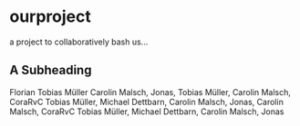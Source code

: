 # ourproject
a project to collaboratively bash us...

## A Subheading
Florian Tobias Müller Carolin Malsch, Jonas, Tobias Müller, Carolin Malsch, CoraRvC Tobias Müller, Michael Dettbarn, Carolin Malsch, Jonas, Carolin Malsch, CoraRvC Tobias Müller, Michael Dettbarn, Carolin Malsch, Jonas
